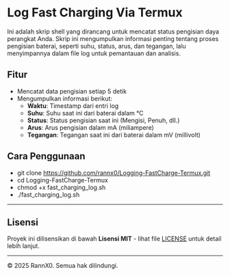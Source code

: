# Log Fast Charging Via Termux

Ini adalah skrip shell yang dirancang untuk mencatat status pengisian daya perangkat Anda. Skrip ini mengumpulkan informasi penting tentang proses pengisian baterai, seperti suhu, status, arus, dan tegangan, lalu menyimpannya dalam file log untuk pemantauan dan analisis.

## Fitur

- Mencatat data pengisian setiap 5 detik
- Mengumpulkan informasi berikut:
  - **Waktu**: Timestamp dari entri log
  - **Suhu**: Suhu saat ini dari baterai dalam °C
  - **Status**: Status pengisian saat ini (Mengisi, Penuh, dll.)
  - **Arus**: Arus pengisian dalam mA (miliampere)
  - **Tegangan**: Tegangan saat ini dari baterai dalam mV (millivolt)

## Cara Penggunaan
- git clone https://github.com/rannx0/Logging-FastCharge-Termux.git
- cd Logging-FastCharge-Termux
- chmod +x fast_charging_log.sh
- ./fast_charging_log.sh

---

## Lisensi

Proyek ini dilisensikan di bawah **Lisensi MIT** - lihat file [LICENSE](LICENSE) untuk detail lebih lanjut.

---

© 2025 RannX0. Semua hak dilindungi.
